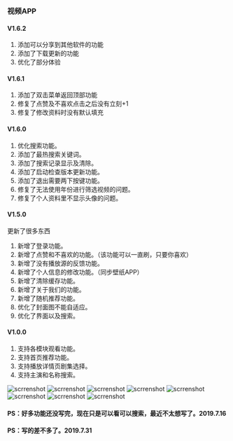 ### 视频APP

#### V1.6.2
1. 添加可以分享到其他软件的功能
2. 添加了下载更新的功能
3. 优化了部分体验

#### V1.6.1
1. 添加了双击菜单返回顶部功能
2. 修复了点赞及不喜欢点击之后没有立刻+1
3. 修复了修改资料时没有默认填充

#### V1.6.0
1. 优化搜索功能。
2. 添加了最热搜索关键词。
3. 添加了搜索记录显示及清除。
4. 添加了启动检查版本更新功能。
5. 添加了退出需要两下按键功能。
6. 修复了无法使用年份进行筛选视频的问题。
7. 修复了个人资料里不显示头像的问题。

#### V1.5.0
更新了很多东西
1. 新增了登录功能。
2. 新增了点赞和不喜欢的功能。（该功能可以一直刷，只要你喜欢）
3. 新增了没有播放源的反馈功能。
4. 新增了个人信息的修改功能。（同步壁纸APP）
5. 新增了清除缓存功能。
6. 新增了关于我们的功能。
7. 新增了随机推荐功能。
8. 优化了封面图不能自适应。
9. 优化了界面以及搜索。

#### V1.0.0
1. 支持各模块观看功能。
2. 支持首页推荐功能。
3. 支持播放详情页剧集选择。
4. 支持主演和名称搜索。

![scrrenshot](screenshot/Screenshot_1564549679.png)
![scrrenshot](screenshot/Screenshot_1564549522.png)
![scrrenshot](screenshot/Screenshot_1564549573.png)
![scrrenshot](screenshot/Screenshot_1564649657.png)
![scrrenshot](screenshot/Screenshot_1564549608.png)
![scrrenshot](screenshot/Screenshot_1564549630.png)
![scrrenshot](screenshot/Screenshot_1564549637.png)
![scrrenshot](screenshot/Screenshot_1564549657.png)

#### PS：好多功能还没写完，现在只是可以看可以搜索，最近不太想写了。2019.7.16
#### PS：写的差不多了。2019.7.31
